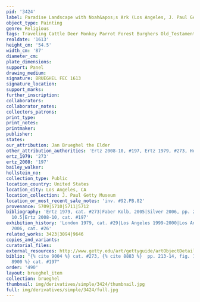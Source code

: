 ```yaml
---
pid: '3424'
label: Paradise Landscape with Noah&apos;s Ark (Los Angeles, J. Paul Getty Museum)
object_type: Painting
genre: Religious
tags: Traveling Cattle Deer Monkey Parrot Forest Burghers Old_Testament Paradise
realdate: '1613'
height_cm: '54.5'
width_cm: '87'
diameter_cm: 
plate_dimensions: 
support: Panel
drawing_medium: 
signature: BRUEGHEL FEC 1613
signature_location: 
support_marks: 
further_inscription: 
collaborators: 
collaborator_notes: 
collectors_patrons: 
print_type: 
print_notes: 
printmaker: 
publisher: 
states: 
our_attribution: Jan Brueghel the Elder
other_attribution_authorities: 'Ertz 2008-10, #197, Ertz 1979, #273, Honig database'
ertz_1979: '273'
ertz_2008: '197'
bailey_walker: 
hollstein_no: 
collection_type: Public
location_country: United States
location_city: Los Angeles, CA
location_collection: J. Paul Getty Museum
location_or_most_recent_sale_notes: 'inv. #92.PB.82'
provenance: 5709|5710|5711|5712
bibliography: 'Ertz 1979, cat. #273|Faber Kolb, 2005|Silver 2006, pp. 213-14, fig.
  10.5|Ertz 2008-10, cat. #197'
exhibition_history: 'London 1979, cat. #29|Los Angeles 1999-2000|Los Angeles-The Hague
  2006, cat. #26'
related_works: 3423|3094|9646
copies_and_variants: 
curatorial_files: 
external_resources: http://www.getty.edu/art/gettyguide/artObjectDetails?artobj=1034
biblio: "{% cite 9004 %} cat. #273, {% cite 8883 %}  pp. 213-14, fig. 10.5, {% cite
  8900 %} cat. #197"
order: '490'
layout: brueghel_item
collection: brueghel
thumbnail: img/derivatives/simple/3424/thumbnail.jpg
full: img/derivatives/simple/3424/full.jpg
---
```

